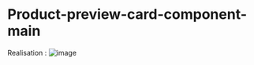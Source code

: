 # Product-preview-card-component-main

Realisation : 
![image](https://github.com/MussOo/product-preview-card-component-main/assets/81510600/bae673d0-d862-4227-85cc-14ba24d4ce8a)
